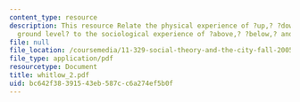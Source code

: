 ```yaml
---
content_type: resource
description: This resource Relate the physical experience of ?up,? ?down,? and ?at
  ground level? to the sociological experience of ?above,? ?below,? and ?equal to.?
file: null
file_location: /coursemedia/11-329-social-theory-and-the-city-fall-2005/bc642f38391543eb587cc6a274ef5b0f_whitlow_2.pdf
file_type: application/pdf
resourcetype: Document
title: whitlow_2.pdf
uid: bc642f38-3915-43eb-587c-c6a274ef5b0f
---
```

